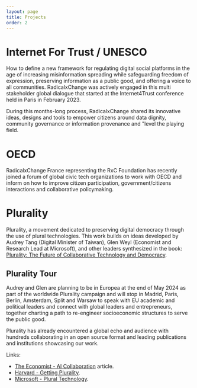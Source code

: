 ```yaml
---
layout: page
title: Projects
order: 2
---
```


# Internet For Trust / UNESCO

How to define a new framework for regulating digital social platforms in the age of increasing misinformation spreading while safeguarding freedom of expression, preserving information as a public good, and offering a voice to all communities. RadicalxChange was actively engaged in this multi stakeholder global dialogue that started at the Internet4Trust conference held in Paris in February 2023.


During this months-long process, RadicalxChange shared its innovative ideas, designs and tools to empower citizens around data dignity, community governance or information provenance and "level the playing field.

# OECD

RadicalxChange France representing the RxC Foundation has recently joined a forum of global civic tech organizations to work with OECD and inform on how to improve citizen participation, government/citizens interactions and collaborative policymaking.

# Plurality

Plurality, a movement dedicated to preserving digital democracy through the use of plural technologies. This work builds on ideas developed by Audrey Tang (Digital Minister of Taiwan), Glen Weyl (Economist and Research Lead at Microsoft), and other leaders synthesized in the book: [Plurality: The Future of Collaborative Technology and Democracy](https://www.plurality.net/).

## Plurality Tour

Audrey and Glen are planning to be in Europea at the end of May 2024 as part of the worldwide Plurality campaign and will stop in Madrid, Paris, Berlin, Amsterdam, Split and Warsaw to speak with EU academic and political leaders and connect with global leaders and entrepreneurs, together charting a path to re-engineer socioeconomic structures to serve the public good.

Plurality has already encountered a global echo and audience with hundreds collaborating in an open source format and leading publications and institutions showcasing our work. 

Links:
- [The Economist - AI Collaboration](https://www.economist.com/culture/2024/02/01/authors-are-collaborating-with-ai-and-each-other) article.
- [Harvard - Getting Plurality](https://gettingplurality.org/).
- [Microsoft - Plural Technology](https://www.microsoft.com/en-us/research/group/plural-technology-collaboratory/overview/).




